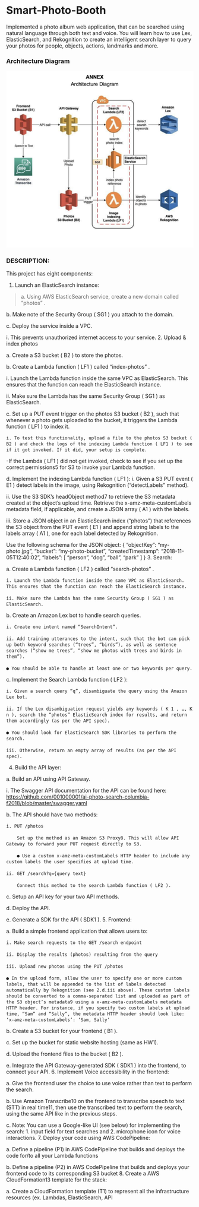 # Smart-Photo-Booth

Implemented a photo album web application, that can be searched using natural language through both text and voice. You will learn how to use Lex, ElasticSearch, and Rekognition to create an intelligent search layer to query your photos for people, objects, actions, landmarks and more.

### Architecture Diagram
![Architecture diagram](assets/ArchitectureDiagram.png)

### DESCRIPTION:
This project has eight components:

1. Launch an ElasticSearch instance:

>a. Using AWS ElasticSearch service, create a new domain called “photos” .

b. Make note of the Security Group ( SG1 ) you attach to the domain.

c. Deploy the service inside a VPC.

  i. This prevents unauthorized internet access to your service.
2. Upload & index photos

 a. Create a S3 bucket ( B2 ) to store the photos.

 b. Create a Lambda function ( LF1 ) called “index-photos” .

   i. Launch the Lambda function inside the same VPC as ElasticSearch. This ensures that the function can reach the ElasticSearch instance.

  ii. Make sure the Lambda has the same Security Group ( SG1 ) as ElasticSearch.

c. Set up a PUT event trigger on the photos S3 bucket ( B2 ), such that whenever a photo gets uploaded to the bucket, it triggers the Lambda function ( LF1 ) to index it.

    i. To test this functionality, upload a file to the photos S3 bucket ( B2 ) and check the logs of the indexing Lambda function ( LF1 ) to see if it got invoked. If it did, your setup is complete.
  -If the Lambda ( LF1 ) did not get invoked, check to see if you set up the correct permissions5 for S3 to invoke your Lambda function.

d. Implement the indexing Lambda function ( LF1 ):
  i. Given a S3 PUT event ( E1 ) detect labels in the image, using Rekognition (“detectLabels” method).

  ii. Use the S3 SDK’s headObject method7 to retrieve the S3 metadata created at the object’s upload time. Retrieve the x-amz-meta-customLabels metadata field, if applicable, and create a JSON array ( A1 ) with the labels.

  iii. Store a JSON object in an ElasticSearch index (“photos”) that references the S3 object from the PUT event ( E1 ) and append string labels to the labels array ( A1 ), one for each label detected by Rekognition.

  Use the following schema for the JSON object:
  {
        “objectKey”: “my-photo.jpg”,
        “bucket”: “my-photo-bucket”,
        “createdTimestamp”: “2018-11-05T12:40:02”,
        “labels”: [
                    “person”,
                    “dog”,
                    “ball”,
                    “park”
                ]
  }
3. Search:

a. Create a Lambda function ( LF2 ) called “search-photos” .

    i. Launch the Lambda function inside the same VPC as ElasticSearch. This ensures that the function can reach the ElasticSearch instance.

    ii. Make sure the Lambda has the same Security Group ( SG1 ) as ElasticSearch.

b. Create an Amazon Lex bot to handle search queries.

    i. Create one intent named “SearchIntent”.

    ii. Add training utterances to the intent, such that the bot can pick up both keyword searches (“trees”, “birds”), as well as sentence searches (“show me trees”, “show me photos with trees and birds in them”).

    ● You should be able to handle at least one or two keywords per query.

c. Implement the Search Lambda function ( LF2 ):

    i. Given a search query “q”, disambiguate the query using the Amazon Lex bot.

    ii. If the Lex disambiguation request yields any keywords ( K 1 , …, K n ), search the “photos” ElasticSearch index for results, and return them accordingly (as per the API spec).

    ● You should look for ElasticSearch SDK libraries to perform the search.

    iii. Otherwise, return an empty array of results (as per the API spec).
4. Build the API layer:

a. Build an API using API Gateway.

   i. The Swagger API documentation for the API can be found here: https://github.com/001000001/ai-photo-search-columbia-f2018/blob/master/swagger.yaml

b. The API should have two methods:

    i. PUT /photos

        Set up the method as an Amazon S3 Proxy8. This will allow API Gateway to forward your PUT request directly to S3.

        ● Use a custom x-amz-meta-customLabels HTTP header to include any custom labels the user specifies at upload time.

    ii. GET /search?q={query text}

        Connect this method to the search Lambda function ( LF2 ).

c. Setup an API key for your two API methods.

d. Deploy the API.

e. Generate a SDK for the API ( SDK1 ).
5. Frontend:

a. Build a simple frontend application that allows users to:

    i. Make search requests to the GET /search endpoint

    ii. Display the results (photos) resulting from the query

    iii. Upload new photos using the PUT /photos

    ● In the upload form, allow the user to specify one or more custom labels, that will be appended to the list of labels detected automatically by Rekognition (see 2.d.iii above). These custom labels should be converted to a comma-separated list and uploaded as part of the S3 object’s metadata9 using a x-amz-meta-customLabels metadata HTTP header. For instance, if you specify two custom labels at upload time, “Sam” and “Sally”, the metadata HTTP header should look like: ‘x-amz-meta-customLabels’: ‘Sam, Sally’

b. Create a S3 bucket for your frontend ( B1 ).

c. Set up the bucket for static website hosting (same as HW1).

d. Upload the frontend files to the bucket ( B2 ).

e. Integrate the API Gateway-generated SDK ( SDK1 ) into the frontend, to connect your API.
6. Implement Voice accessibility in the frontend:

a. Give the frontend user the choice to use voice rather than text to perform the search.

b. Use Amazon Transcribe10 on the frontend to transcribe speech to text (STT) in real time11, then use the transcribed text to perform the search, using the same API like in the previous steps.

c. Note: You can use a Google-like UI (see below) for implementing the search: 1. input field for text searches and 2. microphone icon for voice interactions.
7. Deploy your code using AWS CodePipeline:

a. Define a pipeline (P1) in AWS CodePipeline that builds and deploys the code for/to all your Lambda functions

b. Define a pipeline (P2) in AWS CodePipeline that builds and deploys your frontend code to its corresponding S3 bucket
8. Create a AWS CloudFormation13 template for the stack:

a. Create a CloudFormation template (T1) to represent all the infrastructure resources (ex. Lambdas, ElasticSearch, API
